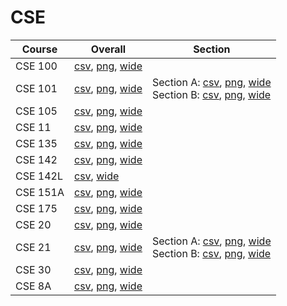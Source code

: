# CSE

| Course | Overall | Section |
| ------ | ------- | ------- |
| CSE 100 | [csv](https://github.com/UCSD-Historical-Enrollment-Data/2025Summer2/blob/main/overall/CSE%20100.csv), [png](https://raw.githubusercontent.com/UCSD-Historical-Enrollment-Data/2025Summer2/main/plot_overall/CSE%20100.png), [wide](https://raw.githubusercontent.com/UCSD-Historical-Enrollment-Data/2025Summer2/main/plot_overall_wide/CSE%20100.png) |  |
| CSE 101 | [csv](https://github.com/UCSD-Historical-Enrollment-Data/2025Summer2/blob/main/overall/CSE%20101.csv), [png](https://raw.githubusercontent.com/UCSD-Historical-Enrollment-Data/2025Summer2/main/plot_overall/CSE%20101.png), [wide](https://raw.githubusercontent.com/UCSD-Historical-Enrollment-Data/2025Summer2/main/plot_overall_wide/CSE%20101.png) | Section A: [csv](https://github.com/UCSD-Historical-Enrollment-Data/2025Summer2/blob/main/section/CSE%20101_A.csv), [png](https://raw.githubusercontent.com/UCSD-Historical-Enrollment-Data/2025Summer2/main/plot_section/CSE%20101_A.png), [wide](https://raw.githubusercontent.com/UCSD-Historical-Enrollment-Data/2025Summer2/main/plot_section_wide/CSE%20101_A.png)<br>Section B: [csv](https://github.com/UCSD-Historical-Enrollment-Data/2025Summer2/blob/main/section/CSE%20101_B.csv), [png](https://raw.githubusercontent.com/UCSD-Historical-Enrollment-Data/2025Summer2/main/plot_section/CSE%20101_B.png), [wide](https://raw.githubusercontent.com/UCSD-Historical-Enrollment-Data/2025Summer2/main/plot_section_wide/CSE%20101_B.png) |
| CSE 105 | [csv](https://github.com/UCSD-Historical-Enrollment-Data/2025Summer2/blob/main/overall/CSE%20105.csv), [png](https://raw.githubusercontent.com/UCSD-Historical-Enrollment-Data/2025Summer2/main/plot_overall/CSE%20105.png), [wide](https://raw.githubusercontent.com/UCSD-Historical-Enrollment-Data/2025Summer2/main/plot_overall_wide/CSE%20105.png) |  |
| CSE 11 | [csv](https://github.com/UCSD-Historical-Enrollment-Data/2025Summer2/blob/main/overall/CSE%2011.csv), [png](https://raw.githubusercontent.com/UCSD-Historical-Enrollment-Data/2025Summer2/main/plot_overall/CSE%2011.png), [wide](https://raw.githubusercontent.com/UCSD-Historical-Enrollment-Data/2025Summer2/main/plot_overall_wide/CSE%2011.png) |  |
| CSE 135 | [csv](https://github.com/UCSD-Historical-Enrollment-Data/2025Summer2/blob/main/overall/CSE%20135.csv), [png](https://raw.githubusercontent.com/UCSD-Historical-Enrollment-Data/2025Summer2/main/plot_overall/CSE%20135.png), [wide](https://raw.githubusercontent.com/UCSD-Historical-Enrollment-Data/2025Summer2/main/plot_overall_wide/CSE%20135.png) |  |
| CSE 142 | [csv](https://github.com/UCSD-Historical-Enrollment-Data/2025Summer2/blob/main/overall/CSE%20142.csv), [png](https://raw.githubusercontent.com/UCSD-Historical-Enrollment-Data/2025Summer2/main/plot_overall/CSE%20142.png), [wide](https://raw.githubusercontent.com/UCSD-Historical-Enrollment-Data/2025Summer2/main/plot_overall_wide/CSE%20142.png) |  |
| CSE 142L | [csv](https://github.com/UCSD-Historical-Enrollment-Data/2025Summer2/blob/main/overall/CSE%20142L.csv), [wide](https://raw.githubusercontent.com/UCSD-Historical-Enrollment-Data/2025Summer2/main/plot_overall_wide/CSE%20142L.png) |  |
| CSE 151A | [csv](https://github.com/UCSD-Historical-Enrollment-Data/2025Summer2/blob/main/overall/CSE%20151A.csv), [png](https://raw.githubusercontent.com/UCSD-Historical-Enrollment-Data/2025Summer2/main/plot_overall/CSE%20151A.png), [wide](https://raw.githubusercontent.com/UCSD-Historical-Enrollment-Data/2025Summer2/main/plot_overall_wide/CSE%20151A.png) |  |
| CSE 175 | [csv](https://github.com/UCSD-Historical-Enrollment-Data/2025Summer2/blob/main/overall/CSE%20175.csv), [png](https://raw.githubusercontent.com/UCSD-Historical-Enrollment-Data/2025Summer2/main/plot_overall/CSE%20175.png), [wide](https://raw.githubusercontent.com/UCSD-Historical-Enrollment-Data/2025Summer2/main/plot_overall_wide/CSE%20175.png) |  |
| CSE 20 | [csv](https://github.com/UCSD-Historical-Enrollment-Data/2025Summer2/blob/main/overall/CSE%2020.csv), [png](https://raw.githubusercontent.com/UCSD-Historical-Enrollment-Data/2025Summer2/main/plot_overall/CSE%2020.png), [wide](https://raw.githubusercontent.com/UCSD-Historical-Enrollment-Data/2025Summer2/main/plot_overall_wide/CSE%2020.png) |  |
| CSE 21 | [csv](https://github.com/UCSD-Historical-Enrollment-Data/2025Summer2/blob/main/overall/CSE%2021.csv), [png](https://raw.githubusercontent.com/UCSD-Historical-Enrollment-Data/2025Summer2/main/plot_overall/CSE%2021.png), [wide](https://raw.githubusercontent.com/UCSD-Historical-Enrollment-Data/2025Summer2/main/plot_overall_wide/CSE%2021.png) | Section A: [csv](https://github.com/UCSD-Historical-Enrollment-Data/2025Summer2/blob/main/section/CSE%2021_A.csv), [png](https://raw.githubusercontent.com/UCSD-Historical-Enrollment-Data/2025Summer2/main/plot_section/CSE%2021_A.png), [wide](https://raw.githubusercontent.com/UCSD-Historical-Enrollment-Data/2025Summer2/main/plot_section_wide/CSE%2021_A.png)<br>Section B: [csv](https://github.com/UCSD-Historical-Enrollment-Data/2025Summer2/blob/main/section/CSE%2021_B.csv), [png](https://raw.githubusercontent.com/UCSD-Historical-Enrollment-Data/2025Summer2/main/plot_section/CSE%2021_B.png), [wide](https://raw.githubusercontent.com/UCSD-Historical-Enrollment-Data/2025Summer2/main/plot_section_wide/CSE%2021_B.png) |
| CSE 30 | [csv](https://github.com/UCSD-Historical-Enrollment-Data/2025Summer2/blob/main/overall/CSE%2030.csv), [png](https://raw.githubusercontent.com/UCSD-Historical-Enrollment-Data/2025Summer2/main/plot_overall/CSE%2030.png), [wide](https://raw.githubusercontent.com/UCSD-Historical-Enrollment-Data/2025Summer2/main/plot_overall_wide/CSE%2030.png) |  |
| CSE 8A | [csv](https://github.com/UCSD-Historical-Enrollment-Data/2025Summer2/blob/main/overall/CSE%208A.csv), [png](https://raw.githubusercontent.com/UCSD-Historical-Enrollment-Data/2025Summer2/main/plot_overall/CSE%208A.png), [wide](https://raw.githubusercontent.com/UCSD-Historical-Enrollment-Data/2025Summer2/main/plot_overall_wide/CSE%208A.png) |  |
